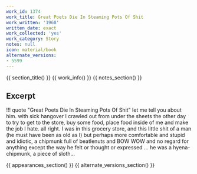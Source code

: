 ```yaml
---
work_id: 1374
work_title: Great Poets Die In Steaming Pots Of Shit
work_written: '1968'
written_date: exact
work_collected: 'yes'
work_category: Story
notes: null
icon: material/book
alternate_versions:
- 5599
---
```


{{ section_title() }}
{{ work_info() }}
{{ notes_section() }}
## Excerpt
!!! quote "Great Poets Die In Steaming Pots Of Shit"
    let me tell you about him. with sick hangover I crawled out from under the sheets the other day to try to get to the store, buy some food, place food inside of me and make the job I hate. all right. I was in this grocery store, and this little shit of a man (he must have been as old as I) but perhaps more comfortable and stupid and idiotic, a chipmunk full of beatlenuts and BOW WOW and no regard for anything except the way he felt or thought or expressed ... he was a hyena-chipmunk, a piece of sloth...

{{ appearances_section() }}
{{ alternate_versions_section() }}